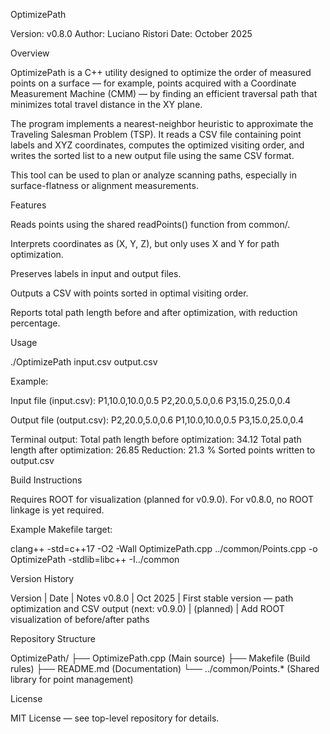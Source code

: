 OptimizePath

Version: v0.8.0
Author: Luciano Ristori
Date: October 2025

Overview

OptimizePath is a C++ utility designed to optimize the order of measured points on a surface — for example, points acquired with a Coordinate Measurement Machine (CMM) — by finding an efficient traversal path that minimizes total travel distance in the XY plane.

The program implements a nearest-neighbor heuristic to approximate the Traveling Salesman Problem (TSP). It reads a CSV file containing point labels and XYZ coordinates, computes the optimized visiting order, and writes the sorted list to a new output file using the same CSV format.

This tool can be used to plan or analyze scanning paths, especially in surface-flatness or alignment measurements.

Features

Reads points using the shared readPoints() function from common/.

Interprets coordinates as (X, Y, Z), but only uses X and Y for path optimization.

Preserves labels in input and output files.

Outputs a CSV with points sorted in optimal visiting order.

Reports total path length before and after optimization, with reduction percentage.

Usage

./OptimizePath input.csv output.csv

Example:

Input file (input.csv):
P1,10.0,10.0,0.5
P2,20.0,5.0,0.6
P3,15.0,25.0,0.4

Output file (output.csv):
P2,20.0,5.0,0.6
P1,10.0,10.0,0.5
P3,15.0,25.0,0.4

Terminal output:
Total path length before optimization: 34.12
Total path length after optimization: 26.85
Reduction: 21.3 %
Sorted points written to output.csv

Build Instructions

Requires ROOT for visualization (planned for v0.9.0).
For v0.8.0, no ROOT linkage is yet required.

Example Makefile target:

clang++ -std=c++17 -O2 -Wall OptimizePath.cpp ../common/Points.cpp
-o OptimizePath -stdlib=libc++ -I../common

Version History

Version | Date | Notes
v0.8.0 | Oct 2025 | First stable version — path optimization and CSV output
(next: v0.9.0) | (planned) | Add ROOT visualization of before/after paths

Repository Structure

OptimizePath/
├── OptimizePath.cpp (Main source)
├── Makefile (Build rules)
├── README.md (Documentation)
└── ../common/Points.* (Shared library for point management)

License

MIT License — see top-level repository for details.